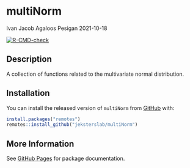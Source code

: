multiNorm
================
Ivan Jacob Agaloos Pesigan
2021-10-18

<!-- README.md is generated from README.Rmd. Please edit that file -->
<!-- badges: start -->

[![R-CMD-check](https://github.com/jeksterslab/multiNorm/workflows/R-CMD-check/badge.svg)](https://github.com/jeksterslab/multiNorm/actions)
<!-- badges: end -->

## Description

A collection of functions related to the multivariate normal
distribution.

## Installation

You can install the released version of `multiNorm` from
[GitHub](https://github.com/jeksterslab/multiNorm) with:

``` r
install.packages("remotes")
remotes::install_github("jeksterslab/multiNorm")
```

## More Information

See [GitHub Pages](https://jeksterslab.github.io/multiNorm/index.html)
for package documentation.
